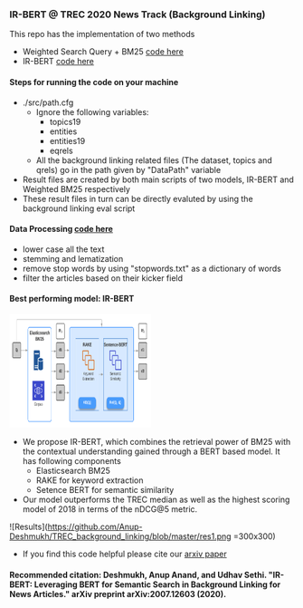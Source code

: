 
### IR-BERT @ TREC 2020 News Track (Background Linking)

This repo has the implementation of two methods
* Weighted Search Query + BM25 [code here](./src/IR-BERT/wBT+BM25.py)
* IR-BERT [code here](./src/IR-BERT/IR-BERT.py)

#### Steps for running the code on your machine
* ./src/path.cfg 
	* Ignore the following variables: 
		* topics19
		* entities
		* entities19
		* eqrels
	* All the background linking related files (The dataset, topics and qrels) go in the path given by "DataPath" variable
* Result files are created by both main scripts of two models, IR-BERT and Weighted BM25 respectively 
* These result files in turn can be directly evaluted by using the background linking eval script

#### Data Processing [code here](./src/IR-BERT/Preprocess.py)

* lower case all the text 
* stemming and lematization
* remove stop words by using "stopwords.txt" as a dictionary of words
* filter the articles based on their kicker field

#### Best performing model: IR-BERT

<!-- ![Model](https://github.com/Anup-Deshmukh/TREC_background_linking/blob/master/final.png =300x300) -->
<img src="https://github.com/Anup-Deshmukh/TREC_background_linking/blob/master/final.png" alt="drawing" height="200" width="250"/>

* We propose IR-BERT, which combines the retrieval power of BM25 with the contextual understanding gained through a BERT based model. It has following components
	* Elasticsearch BM25
	* RAKE for keyword extraction
	* Setence BERT for semantic similarity
* Our model outperforms the TREC median as well as the highest scoring model of 2018 in terms of the nDCG@5 metric.

![Results](https://github.com/Anup-Deshmukh/TREC_background_linking/blob/master/res1.png =300x300)

* If you find this code helpful please cite our [arxiv paper](https://arxiv.org/pdf/2007.12603.pdf)

#### Recommended citation: Deshmukh, Anup Anand, and Udhav Sethi. "IR-BERT: Leveraging BERT for Semantic Search in Background Linking for News Articles." arXiv preprint arXiv:2007.12603 (2020).



